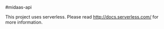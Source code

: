 #midaas-api

This project uses serverless. Please read http://docs.serverless.com/ for more information.
